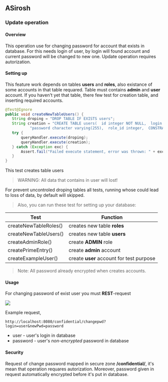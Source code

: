  ## ASirosh
 ### Update operation
 #### Overview
 This operation use for changing password for account
 that exists in database. For this needs login of user,
 by login will found account and current password will
 be changed to new one. Update operation requires autorization.
 #### Setting up
 This feature work depends on tables **users** and **roles**, 
 also  existance of some accounts in that table requared. 
 Table must contains **admin** and **user** account. If you 
 haven't yet that table, there few test for creation table, 
 and inserting required accounts.
 ```java
 @Test@Ignore
public void createNewTableUsers() {
    String droping = "DROP TABLE IF EXISTS users";
    String creation = "CREATE TABLE users(  id integer NOT NULL,  login character varying(255),  " +
            "password character varying(255),  role_id integer,  CONSTRAINT users_pkey PRIMARY KEY (id))";
    try {
        queryHandler.execute(droping);
        queryHandler.execute(creation);
    } catch (Exception exc) {
        Assert.fail("Failed execute statement, error was thrown: " + exc);
    }
}
```
This test creates table users
> WARNING: All data that contains in user will lost!

For prevent uncontroled droping tables all tests,
running whose could lead to loss of data, by default
will skipped.

>Also, you can run these test for setting up your database:

| Test   | Function |
|  ----- | ---------|
| createNewTableRoles()| creates new table **roles**|
| createNewTableUsers()| creates new table **users**|
| createAdminRole()| create **ADMIN** role |
| createPrimeEntry() | create **admin** account |
| createExampleUser() | create **user** account for test purpose |

>Note: All password already encrypted when creates accounts.

#### Usage

For changing password of exist user you must **REST**-request

![](http://i82.fastpic.ru/big/2016/1019/d6/9391086e55742f63118d45020ca88bd6.png)

Example request,
```
http://localhost:8080/confidential/changepwd?login=user&newPwd=password
```
* user - user's login in database
* password - user's _non-encrypted_ password in database

#### Security

Request of change password mapped in secure zone **/confidential/**, it's mean that
operation requares autorization. Moreover, password given in request automatically
encrypted before it's put in database.

